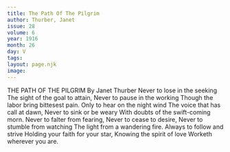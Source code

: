 ```yaml
---
title: The Path Of The Pilgrim
author: Thurber, Janet
issue: 28
volume: 6
year: 1916
month: 26
day: V
tags:
layout: page.njk
image:
---
```

THE PATH OF THE PILGRIM    By Janet Thurber       Never to lose in the seeking    The sight of the goal to attain,    Never to pause in the working    Though the labor bring bittesest pain.       Only to hear on the night wind    The voice that has call at dawn,    Never to sink or be weary    With doubts of the swift-coming morn.       Never to falter from fearing,    Never to cease to desire,    Never to stumble from watching    The light from a wandering fire.       Always to follow and strive    Holding your faith for your star,    Knowing the spirit of love    Worketh wherever you are.    
